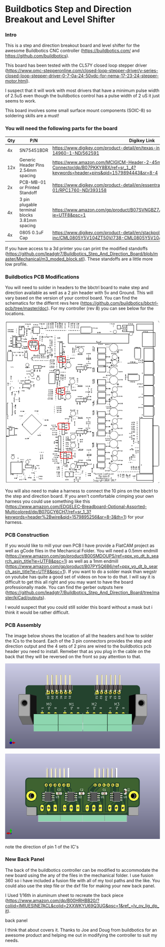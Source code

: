 Buildbotics Step and Direction Breakout and Level Shifter
======

### Intro
This is a step and direction breakout board and level shifter for the awesome Buildbotics CNC controller (https://buildbotics.com/ and https://github.com/buildbotics).

This board has been tested with the CL57Y closed loop stepper driver (https://www.omc-stepperonline.com/closed-loop-stepper-driver/y-series-closed-loop-stepper-driver-0-7-0a-24-50vdc-for-nema-17-23-24-stepper-motor.html).

I suspect that it will work with most drivers that have a minimum pulse width of 2.5uS even though the buildbotics control has a pulse width of 2 uS it just seems to work.

This board involves some small surface mount components (SOIC-8) so soldering skills are a must!

### You will need the following parts for the board

| Qty	| P/N	| Digikey Link |
| ---- | ---- | ---- | 
|4x	|SN75451BDR	|https://www.digikey.com/product-detail/en/texas-instruments/SN75451BDR/296-14960-1-ND/562591|
|12x	|Generic Header Pins 2.54mm spacing	|https://www.amazon.com/MCIGICM-Header-2-45mm-Arduino-Connector/dp/B07PKKY8BX/ref=sr_1_4?keywords=header+pins&qid=1579894443&sr=8-4|
|2x	|PCB-MB-01 or Printed Standoff	|https://www.digikey.com/product-detail/en/essentra-components/PCB-MB-01/RPC1760-ND/393158|
|4x |3 pin plugable terminal blocks 3.81mm spacing |https://www.amazon.com/gp/product/B07SVNGBZ7/ref=ppx_yo_dt_b_search_asin_title?ie=UTF8&psc=1|
|4x |0805 0.1uF Cap|https://www.digikey.com/product-detail/en/stackpole-electronics-inc/CML0805Y5V104ZT50V/738-CML0805Y5V104ZT50VCT-ND/10660252|

If you have access to a 3d printer you can print the modified standoffs (https://github.com/leadgtr7/Buildbotics_Step_And_Direction_Board/blob/master/Mechanical/m3_moded_block.stl). These standoffs are a little more low profile.

### Buildbotics PCB Modifications
You will need to solder in headers to the bbctrl board to make step and direction available as well as a 2 pin header with 5v and Ground. This will vary based on the version of your control board. You can find the schematics for the differnt revs here (https://github.com/buildbotics/bbctrl-pcb/tree/master/doc). For my controller (rev 8) you can see below for the locations.

![v8 Header Locations](https://github.com/leadgtr7/Buildbotics_Step_And_Direction_Board/blob/master/Helpful%20Pictures/v8%20Board%20Header%20Locations.png)

You will also need to make a harness to connect the 10 pins on the bbctrl to the step and direction board. If you aren't comfortable crimping your own harness you could use something like this (https://www.amazon.com/EDGELEC-Breadboard-Optional-Assorted-Multicolored/dp/B07GCY6CH7/ref=sr_1_3?keywords=header%2Bwire&qid=1579895256&sr=8-3&th=1) for your harness.

### PCB Construction
If you would like to mill your own PCB I have provide a FlatCAM project as well as gCode files in the Mechanical Folder. You will need a 0.5mm endmill (https://www.amazon.com/gp/product/B00SMDOUPS/ref=ppx_yo_dt_b_search_asin_title?ie=UTF8&psc=1) as well as a 1mm endmill (https://www.amazon.com/gp/product/B07PY5Q6B6/ref=ppx_yo_dt_b_search_asin_title?ie=UTF8&psc=1). If you want to do a solder mask than wegstr on youtube has quite a good set of videos on how to do that. I will say it is difficult to get this all right and you may want to have the board professionally made. You can find the gerber outputs here (https://github.com/leadgtr7/Buildbotics_Step_And_Direction_Board/tree/master/kiCad/outputs).

I would suspect that you could still solder this board without a mask but i think it would be rather difficult.

### PCB Assembly
The image below shows the location of all the headers and how to solder the ICs to the board. Each of the 3 pin connectors provides the step and direction output and the 4 sets of 2 pins are wired to the buildbotics pcb header you need to install. Remeber that as you plug in the cable on the back that they will be reversed on the front so pay attention to that.

![Front PCB](https://github.com/leadgtr7/Buildbotics_Step_And_Direction_Board/blob/master/Helpful%20Pictures/Step_Direction_Board_TopView.png)

![Back PCB](https://github.com/leadgtr7/Buildbotics_Step_And_Direction_Board/blob/master/Helpful%20Pictures/Step_Direction_Board_BottomView.png)

note the direction of pin 1 of the IC's

### New Back Panel
The back of the buildbotics controller can be modified to accommodate the new board using the any of the files in the mechanical folder. I use fusion 360 so i have included a fusion file with all of my tool paths and the like. You could also use the step file or the dxf file for making your new back panel. 

I Used 1/16th in aluminum sheet to recreate the back piece (https://www.amazon.com/dp/B00HRHBB20/?coliid=IMIUESINE7ACL&colid=2XXWKYU69Q3UG&psc=1&ref_=lv_ov_lig_dp_it).

back panel

I think that about covers it. Thanks to Joe and Doug from buildbotics for an awesome product and helping me out in modifying the controller to suit my needs.
